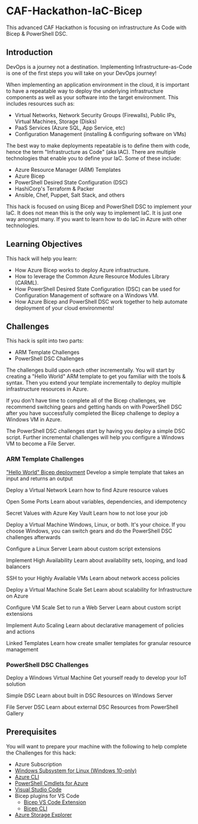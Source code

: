 # CAF-Hackathon-IaC-Bicep

This advanced CAF Hackathon is focusing on infrastructure As Code with Bicep & PowerShell DSC. 

## Introduction

DevOps is a journey not a destination. Implementing Infrastructure-as-Code is one of the first steps you will take on your DevOps journey!

When implementing an application environment in the cloud, it is important to have a repeatable way to deploy the underlying infrastructure components as well as your software into the target environment. This includes resources such as:

- Virtual Networks, Network Security Groups (Firewalls), Public IPs, Virtual Machines, Storage (Disks)
- PaaS Services (Azure SQL, App Service, etc)
- Configuration Management (installing & configuring software on VMs)

The best way to make deployments repeatable is to define them with code, hence the term "Infrastructure as Code" (aka IAC). There are multiple technologies that enable you to define your IaC. Some of these include:

- Azure Resource Manager (ARM) Templates
- Azure Bicep
- PowerShell Desired State Configuration (DSC)
- HashiCorp's Terraform & Packer
- Ansible, Chef, Puppet, Salt Stack, and others

This hack is focused on using Bicep and PowerShell DSC to implement your IaC. It does not mean this is the only way to implement IaC. It is just one way amongst many. If you want to learn how to do IaC in Azure with other technologies.

## Learning Objectives

This hack will help you learn:

- How Azure Bicep works to deploy Azure infrastructure.
- How to leverage the Common Azure Resource Modules Library (CARML).
- How PowerShell Desired State Configuration (DSC) can be used for Configuration Management of software on a Windows VM.
- How Azure Bicep and PowerShell DSC work together to help automate deployment of your cloud environments!

## Challenges

This hack is split into two parts:

- ARM Template Challenges
- PowerShell DSC Challenges

The challenges build upon each other incrementally. You will start by creating a "Hello World" ARM template to get you familiar with the tools & syntax. Then you extend your template incrementally to deploy multiple infrastructure resources in Azure.

If you don't have time to complete all of the Bicep challenges, we recommend switching gears and getting hands on with PowerShell DSC after you have successfully completed the Bicep challenge to deploy a Windows VM in Azure.

The PowerShell DSC challenges start by having you deploy a simple DSC script. Further incremental challenges will help you configure a Windows VM to become a File Server.

### ARM Template Challenges

["Hello World" Bicep deployment](./challenges/challenge1.md)
Develop a simple template that takes an input and returns an output

Deploy a Virtual Network
Learn how to find Azure resource values

Open Some Ports
Learn about variables, dependencies, and idempotency

Secret Values with Azure Key Vault
Learn how to not lose your job

Deploy a Virtual Machine
Windows, Linux, or both. It's your choice. If you choose Windows, you can switch gears and do the PowerShell DSC challenges afterwards

Configure a Linux Server
Learn about custom script extensions

Implement High Availability
Learn about availability sets, looping, and load balancers

SSH to your Highly Available VMs
Learn about network access policies

Deploy a Virtual Machine Scale Set
Learn about scalability for Infrastructure on Azure

Configure VM Scale Set to run a Web Server
Learn about custom script extensions

Implement Auto Scaling
Learn about declarative management of policies and actions

Linked Templates
Learn how create smaller templates for granular resource management

### PowerShell DSC Challenges

Deploy a Windows Virtual Machine
Get yourself ready to develop your IoT solution 

Simple DSC
Learn about built in DSC Resources on Windows Server

File Server DSC
Learn about external DSC Resources from PowerShell Gallery

## Prerequisites

You will want to prepare your machine with the following to help complete the Challenges for this hack:

* Azure Subscription
* [Windows Subsystem for Linux (Windows 10-only)](https://docs.microsoft.com/en-us/windows/wsl/install-win10)
* [Azure CLI](https://docs.microsoft.com/en-us/cli/azure/install-azure-cli)
* [PowerShell Cmdlets for Azure](https://docs.microsoft.com/en-us/powershell/azure/?view=azps-5.6.0)
* [Visual Studio Code](https://code.visualstudio.com/)
* Bicep plugins for VS Code
	* [Bicep VS Code Extension](https://marketplace.visualstudio.com/items?itemName=ms-azuretools.vscode-bicep)
	* [Bicep CLI](https://github.com/Azure/bicep/blob/main/docs/installing.md)
* [Azure Storage Explorer](https://azure.microsoft.com/en-us/features/storage-explorer/#overview)

